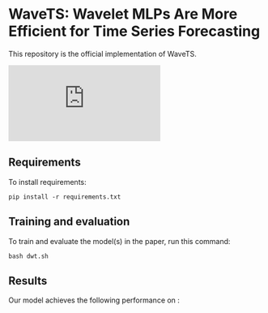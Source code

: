 
# WaveTS: Wavelet MLPs Are More Efficient for Time Series Forecasting

This repository is the official implementation of WaveTS. 

![image](https://github.com/zzcqz/WaveTS/edit/main/figure/Pipeline.pdf)

## Requirements

To install requirements:

```setup
pip install -r requirements.txt
```


## Training and evaluation

To train and evaluate the model(s) in the paper, run this command:

```train
bash dwt.sh
```

## Results

Our model achieves the following performance on :






